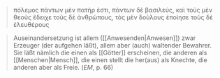 > πόλεμος πάντων μὲν πατήρ ἐστι, πάντων δὲ βασιλεύς, καὶ τοὺς μὲν θεοὺς ἔδειχε τοὺς δὲ ἀνθρώπους, τὸς μὲν δοὺλους ἐποὶησε τοὺς δὲ ἐλευθέρους

> Auseinandersetzung ist allem ([[Anwesenden|Anwesen]]) zwar Erzeuger (der aufgehen läßt), allem aber (auch) waltender Bewahrer. Sie läßt nämlich die einen als [[Götter]] erscheinen, die anderen als [[Menschen|Mensch]], die einen stellt die her(aus) als Knechte, die anderen aber als Freie. (*EM*, p. 66)